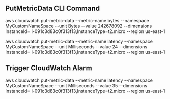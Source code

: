 ## PutMetricData CLI Command

aws cloudwatch put-metric-data --metric-name bytes --namespace MyCustomNameSpace --unit Bytes --value 242678092 --dimensions InstanceId=	i-091c3d83c0f313f13,InstanceType=t2.micro --region us-east-1

aws cloudwatch put-metric-data --metric-name latency --namespace MyCustomNameSpace --unit Milliseconds --value 24 --dimensions InstanceId=	i-091c3d83c0f313f13,InstanceType=t2.micro --region us-east-1


## Trigger CloudWatch Alarm

aws cloudwatch put-metric-data --metric-name latency --namespace MyCustomNameSpace --unit Milliseconds --value 35 --dimensions InstanceId=	i-091c3d83c0f313f13,InstanceType=t2.micro --region us-east-1

